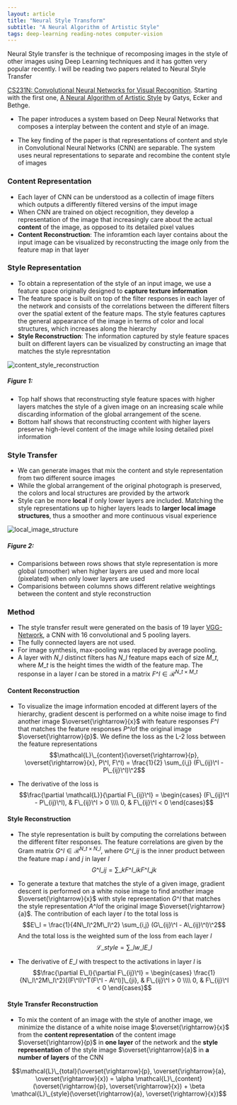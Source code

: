 ```yaml
---
layout: article
title: "Neural Style Transform"
subtitle: "A Neural Algorithm of Artistic Style"
tags: deep-learning reading-notes computer-vision
---
```


Neural Style transfer is the technique of recomposing images in the style of other images using Deep Learning techniques and it has gotten very popular recently. I will be reading two papers related to Neural Style Transfer <form></form> [CS231N: Convolutional Neural Networks for Visual Recognition](http://cs231n.stanford.edu/). Starting with the first one, [A Neural Algorithm of Artistic Style](https://arxiv.org/abs/1508.06576) by Gatys, Ecker and Bethge.

<!--more-->


- The paper introduces a system based on Deep Neural Networks that composes a interplay between the content and style of an image.

- The key finding of the paper is that representations of content and style in Convolutional Neural Networks (CNN) are separable. The system uses neural representations to separate and recombine the content style of images

### Content Representation
- Each layer of CNN can be understood as a collectin of image filters which outputs a differently filtered versins of the imput image
- When CNN are trained on object recognition, they develop a representation of the image that increasingly care about the actual **content** of the image, as opposed to its detailed pixel values
- **Content Reconstruction**: The inforamtion each layer contains about the input image can be visualized by reconstructing the image only from the feature map in that layer

### Style Representation
- To obtain a representation of the style of an input image, we use a feature space originally designed to **capture texture information**
- The feature space is built on top of the filter responses in each layer of the network and consists of the correlations between the different filters over the spatial extent of the feature maps. The style features captures the general appearance of the image in terms of color and local structures, which increases along the hierarchy
- **Style Reconstruction**: The information captured by style feature spaces built on different layers can be visualized by constructing an image that matches the style represntation

![content_style_reconstruction](https://s3-us-west-1.amazonaws.com/sijunhe-blog/plots/post10/content_style_reconstruction.png)

##### Figure 1:

- Top half shows that reconstructing style feature spaces with higher layers matches the style of a given image on an increasing
scale while discarding information of the global arrangement of the scene.
- Bottom half shows that reconstructing ccontent with higher layers preserve high-level content of the image while losing detailed pixel information

### Style Transfer
- We can generate images that mix the content and style representation from two different source images
- While the global arrangement of the original photograph is preserved, the colors and local structures are provided by the artwork
- Style can be more **local** if only lower layers are included. Matching the style representations up to higher layers leads to **larger local image structures**, thus a smoother and more continuous visual experience

![local_image_structure](https://s3-us-west-1.amazonaws.com/sijunhe-blog/plots/post10/local_image_structure.png)

##### Figure 2:

- Comparisions between rows shows that style representation is more global (smoother) when higher layers are used and more local (pixelated) when only lower layers are used
- Comparisions between columns shows different relative weightings between the content and style reconstruction

### Method
- The style transfer result were generated on the basis of 19 layer [VGG-Network](https://arxiv.org/abs/1409.1556), a CNN with 16 convolutional and 5 pooling layers. 
- The fully connected layers are not used.
- For image synthesis, max-pooling was replaced by average pooling.
- A layer with $N\_l$ distinct filters has $N\_l$ feature maps each of size $M\_t$, where $M\_t$ is the height times the width of the feature map. The response in a layer $l$ can be stored in a matrix $F\^l \in \mathcal{R}^{N\_t \times M\_t}$

#### Content Reconstruction
- To visualize the image information encoded at different layers of the hierarchy, gradient descent is performed on a white noise image to find another image $\overset{\rightarrow}{x}$ with feature responses $F\^l$ that matches the feature responses $P\^l$of the original image $\overset{\rightarrow}{p}$. We define the loss as the L-2 loss between the feature representations
$$\mathcal{L}\_{content}(\overset{\rightarrow}{p}, \overset{\rightarrow}{x}, P\^l, F\^l) = \frac{1}{2} \sum_{i,j} (F\_{ij}\^l - P\_{ij}\^l)\^2$$

- The derivative of the loss is
$$\frac{\partial \mathcal{L}}{\partial F\_{ij}\^l} =
\begin{cases}
(F\_{ij}\^l - P\_{ij}\^l),  & F\_{ij}\^l > 0 \\\\
0, & F\_{ij}\^l < 0
\end{cases}$$

#### Style Reconstruction
- The style representation is built by computing the correlations between the different filter responses. The feature correlations are given by the Gram matrix $G\^l \in \mathcal{R}^{N\_t \times N\_l}$, where $G\^l\_{ij}$ is the inner product between the feature map $i$ and $j$ in layer $l$
$$G\^l\_{ij} = \sum\_k F\^l\_{ik}F\^l\_{jk}$$
- To generate a texture that matches the style of a given image, gradient descent is performed on a white noise image to find another image $\overset{\rightarrow}{x}$ with style representation $G\^l$ that matches the style representation $A\^l$of the original image $\overset{\rightarrow}{a}$. 
The contribution of each layer $l$ to the total loss is
$$E\_l = \frac{1}{4N\_l\^2M\_l\^2} \sum_{i,j} (G\_{ij}\^l - A\_{ij}\^l)\^2$$
And the total loss is the weighted sum of the loss from each layer $l$
$$\mathcal{L}\_{style} = \sum\_l w\_l E\_l$$

- The derivative of $E\_l$ with trespect to the activations in layer $l$ is
$$\frac{\partial E\_l}{\partial F\_{ij}\^l} =
\begin{cases}
\frac{1}{N\_l\^2M\_l\^2}[(F\^l)\^T(F\^l - A\^l)]\_{ji},  & F\_{ij}\^l > 0 \\\\
0, & F\_{ij}\^l < 0
\end{cases}$$

#### Style Transfer Reconstruction
- To mix the content of an image with the style of another image, we minimize the distance of a white noise image $\overset{\rightarrow}{x}$ from the **content representation** of the content image $\overset{\rightarrow}{p}$ in **one layer** of the network and the **style representation** of the style image $\overset{\rightarrow}{a}$ in **a number of layers** of the CNN

$$\mathcal{L}\_{total}(\overset{\rightarrow}{p}, \overset{\rightarrow}{a}, \overset{\rightarrow}{x}) = \alpha \mathcal{L}\_{content}(\overset{\rightarrow}{p}, \overset{\rightarrow}{x}) + \beta \mathcal{L}\_{style}(\overset{\rightarrow}{a}, \overset{\rightarrow}{x})$$



